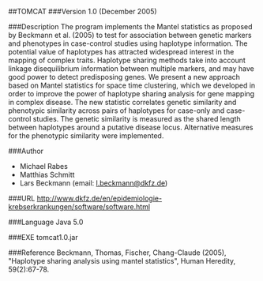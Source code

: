 ##TOMCAT
###Version
1.0 (December 2005)

###Description
The program implements the Mantel statistics as proposed by Beckmann et al. (2005) to test for association between genetic markers and phenotypes in case-control studies using haplotype information. The potential value of haplotypes has attracted widespread interest in the mapping of complex traits. Haplotype sharing methods take into account linkage disequilibrium information between multiple markers, and may have good power to detect predisposing genes. We present a new approach based on Mantel statistics for space time clustering, which we developed in order to improve the power of haplotype sharing analysis for gene mapping in complex disease. The new statistic correlates genetic similarity and phenotypic similarity across pairs of haplotypes for case-only and case-control studies. The genetic similarity is measured as the shared length between haplotypes around a putative disease locus. Alternative measures for the phenotypic similarity were implemented.

###Author
* Michael Rabes
* Matthias Schmitt
* Lars Beckmann (email: l.beckmann@dkfz.de)

###URL
http://www.dkfz.de/en/epidemiologie-krebserkrankungen/software/software.html

###Language
Java 5.0

###EXE
tomcat1.0.jar

###Reference
Beckmann, Thomas, Fischer, Chang-Claude (2005), "Haplotype sharing analysis using mantel statistics", Human Heredity, 59(2):67-78.


